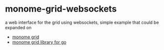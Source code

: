 # monome-grid-websockets

a web interface for the grid using websockets, simple example that could be expanded on

- [monome grid](https://monome.org/docs/grid/)
- [monome grid library for go](https://github.com/kisielk/monome)
